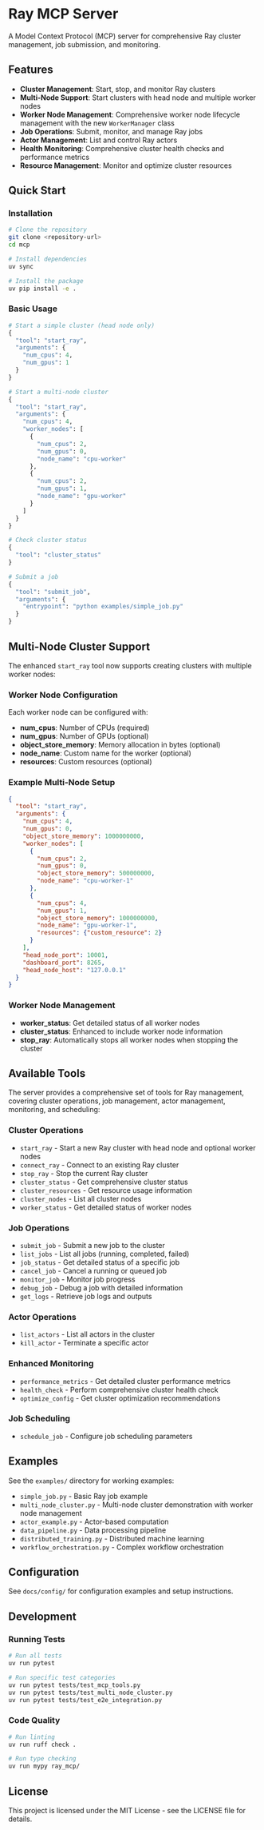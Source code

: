 # Ray MCP Server

A Model Context Protocol (MCP) server for comprehensive Ray cluster management, job submission, and monitoring.

## Features

- **Cluster Management**: Start, stop, and monitor Ray clusters
- **Multi-Node Support**: Start clusters with head node and multiple worker nodes
- **Worker Node Management**: Comprehensive worker node lifecycle management with the new `WorkerManager` class
- **Job Operations**: Submit, monitor, and manage Ray jobs
- **Actor Management**: List and control Ray actors
- **Health Monitoring**: Comprehensive cluster health checks and performance metrics
- **Resource Management**: Monitor and optimize cluster resources

## Quick Start

### Installation

```bash
# Clone the repository
git clone <repository-url>
cd mcp

# Install dependencies
uv sync

# Install the package
uv pip install -e .
```

### Basic Usage

```python
# Start a simple cluster (head node only)
{
  "tool": "start_ray",
  "arguments": {
    "num_cpus": 4,
    "num_gpus": 1
  }
}

# Start a multi-node cluster
{
  "tool": "start_ray",
  "arguments": {
    "num_cpus": 4,
    "worker_nodes": [
      {
        "num_cpus": 2,
        "num_gpus": 0,
        "node_name": "cpu-worker"
      },
      {
        "num_cpus": 2,
        "num_gpus": 1,
        "node_name": "gpu-worker"
      }
    ]
  }
}

# Check cluster status
{
  "tool": "cluster_status"
}

# Submit a job
{
  "tool": "submit_job",
  "arguments": {
    "entrypoint": "python examples/simple_job.py"
  }
}
```

## Multi-Node Cluster Support

The enhanced `start_ray` tool now supports creating clusters with multiple worker nodes:

### Worker Node Configuration

Each worker node can be configured with:
- **num_cpus**: Number of CPUs (required)
- **num_gpus**: Number of GPUs (optional)
- **object_store_memory**: Memory allocation in bytes (optional)
- **node_name**: Custom name for the worker (optional)
- **resources**: Custom resources (optional)

### Example Multi-Node Setup

```json
{
  "tool": "start_ray",
  "arguments": {
    "num_cpus": 4,
    "num_gpus": 0,
    "object_store_memory": 1000000000,
    "worker_nodes": [
      {
        "num_cpus": 2,
        "num_gpus": 0,
        "object_store_memory": 500000000,
        "node_name": "cpu-worker-1"
      },
      {
        "num_cpus": 4,
        "num_gpus": 1,
        "object_store_memory": 1000000000,
        "node_name": "gpu-worker-1",
        "resources": {"custom_resource": 2}
      }
    ],
    "head_node_port": 10001,
    "dashboard_port": 8265,
    "head_node_host": "127.0.0.1"
  }
}
```

### Worker Node Management

- **worker_status**: Get detailed status of all worker nodes
- **cluster_status**: Enhanced to include worker node information
- **stop_ray**: Automatically stops all worker nodes when stopping the cluster

## Available Tools

The server provides a comprehensive set of tools for Ray management, covering cluster operations, job management, actor management, monitoring, and scheduling:

### Cluster Operations
- `start_ray` - Start a new Ray cluster with head node and optional worker nodes
- `connect_ray` - Connect to an existing Ray cluster
- `stop_ray` - Stop the current Ray cluster
- `cluster_status` - Get comprehensive cluster status
- `cluster_resources` - Get resource usage information
- `cluster_nodes` - List all cluster nodes
- `worker_status` - Get detailed status of worker nodes

### Job Operations
- `submit_job` - Submit a new job to the cluster
- `list_jobs` - List all jobs (running, completed, failed)
- `job_status` - Get detailed status of a specific job
- `cancel_job` - Cancel a running or queued job
- `monitor_job` - Monitor job progress
- `debug_job` - Debug a job with detailed information
- `get_logs` - Retrieve job logs and outputs

### Actor Operations
- `list_actors` - List all actors in the cluster
- `kill_actor` - Terminate a specific actor

### Enhanced Monitoring
- `performance_metrics` - Get detailed cluster performance metrics
- `health_check` - Perform comprehensive cluster health check
- `optimize_config` - Get cluster optimization recommendations

### Job Scheduling
- `schedule_job` - Configure job scheduling parameters

## Examples

See the `examples/` directory for working examples:

- `simple_job.py` - Basic Ray job example
- `multi_node_cluster.py` - Multi-node cluster demonstration with worker node management
- `actor_example.py` - Actor-based computation
- `data_pipeline.py` - Data processing pipeline
- `distributed_training.py` - Distributed machine learning
- `workflow_orchestration.py` - Complex workflow orchestration

## Configuration

See `docs/config/` for configuration examples and setup instructions.

## Development

### Running Tests

```bash
# Run all tests
uv run pytest

# Run specific test categories
uv run pytest tests/test_mcp_tools.py
uv run pytest tests/test_multi_node_cluster.py
uv run pytest tests/test_e2e_integration.py
```

### Code Quality

```bash
# Run linting
uv run ruff check .

# Run type checking
uv run mypy ray_mcp/
```

## License

This project is licensed under the MIT License - see the LICENSE file for details. 